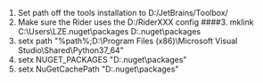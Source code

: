 1. Set path off the tools installation to D:/JetBrains/Toolbox/
2. Make sure the Rider uses the D:/RiderXXX config
####3. mklink C:\Users\LZE\.nuget\packages D:\.nuget\packages
4. setx path "%path%;D:\Program Files (x86)\Microsoft Visual Studio\Shared\Python37_64"
5. setx NUGET_PACKAGES "D:\.nuget\packages"
6. setx NuGetCachePath "D:\.nuget\packages"
